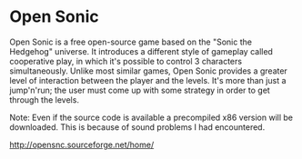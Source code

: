 Open Sonic
==========

Open Sonic is a free open-source game based on the "Sonic the Hedgehog" universe.
It introduces a different style of gameplay called cooperative play, in which it's
possible to control 3 characters simultaneously.
Unlike most similar games, Open Sonic provides a greater level of interaction between
the player and the levels. It's more than just a jump'n'run; the user must come
up with some strategy in order to get through the levels.

Note: Even if the source code is available a precompiled x86 version will be downloaded.
This is because of sound problems I had encountered.

http://opensnc.sourceforge.net/home/

